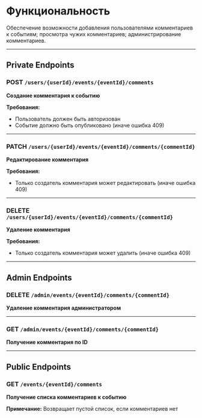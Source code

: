 # Функциональность

Обеспечение возможности добавления пользователями комментариев к событиям; просмотра чужих комментариев; администрирование комментариев.

---
## Private Endpoints

### **POST** `/users/{userId}/events/{eventId}/comments`
**Создание комментария к событию**

**Требования:**
- Пользователь должен быть авторизован
- Событие должно быть опубликовано (иначе ошибка 409)

---

### **PATCH** `/users/{userId}/events/{eventId}/comments/{commentId}`
**Редактирование комментария**

**Требования:**
- Только создатель комментария может редактировать (иначе ошибка 409)

---

### **DELETE** `/users/{userId}/events/{eventId}/comments/{commentId}`
**Удаление комментария**

**Требования:**
- Только создатель комментария может удалить (иначе ошибка 409)

---

## Admin Endpoints

### **DELETE** `/admin/events/{eventId}/comments/{commentId}`
**Удаление комментария администратором**

---

### **GET** `/admin/events/{eventId}/comments/{commentId}`
**Получение комментария по ID**

---

## Public Endpoints

### **GET** `/events/{eventId}/comments`
**Получение списка комментариев к событию**

**Примечание:** Возвращает пустой список, если комментариев нет
